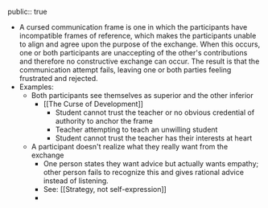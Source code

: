 public:: true

- A cursed communication frame is one in which the participants have incompatible frames of reference, which makes the participants unable to align and agree upon the purpose of the exchange. When this occurs, one or both participants are unaccepting of the other's contributions and therefore no constructive exchange can occur. The result is that the communication attempt fails, leaving one or both parties feeling frustrated and rejected.
- Examples:
	- Both participants see themselves as superior and the other inferior
		- [[The Curse of Development]]
			- Student cannot trust the teacher or no obvious credential of authority to anchor the frame
			- Teacher attempting to teach an unwilling student
			- Student cannot trust the teacher has their interests at heart
	- A participant doesn't realize what they really want from the exchange
		- One person states they want advice but actually wants empathy; other person fails to recognize this and gives rational advice instead of listening.
		- See: [[Strategy, not self-expression]]
		-